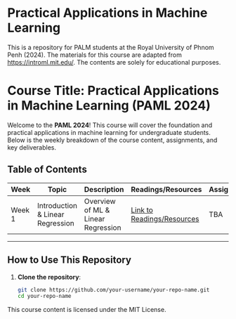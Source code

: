 # Practical Applications in Machine Learning
This is a repository for PALM students at the Royal University of Phnom Penh (2024). The materials for this course are adapted from https://introml.mit.edu/. The contents are solely for educational purposes. 


# Course Title: Practical Applications in Machine Learning (PAML 2024)

Welcome to the **PAML 2024**! This course will cover the foundation and practical applications in machine learning for undergraduate students. Below is the weekly breakdown of the course content, assignments, and key deliverables.

## Table of Contents

| **Week** | **Topic** | **Description** | **Readings/Resources** | **Assignments** |
|----------|------------|-----------------|-----------------------|-----------------|
| Week 1   | Introduction & Linear Regression  | Overview of ML & Linear Regression | [Link to Readings/Resources](https://github.com/rinabuoy/Practical-Applications-in-Machine-Learning/tree/main/Week%201) | TBA |


---

## How to Use This Repository

1. **Clone the repository**:
   ```bash
   git clone https://github.com/your-username/your-repo-name.git
   cd your-repo-name

This course content is licensed under the MIT License.
